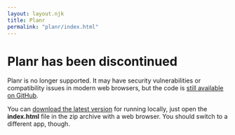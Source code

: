 ```yaml
---
layout: layout.njk
title: Planr
permalink: "planr/index.html"
---
```


# Planr has been discontinued

Planr is no longer supported. It may have security vulnerabilities or compatibility issues in modern web browsers, but the code is [still available on GitHub](https://github.com/corbindavenport/planr).

You can [download the latest version](https://github.com/corbindavenport/planr/releases/latest) for running locally, just open the **index.html** file in the zip archive with a web browser. You should switch to a different app, though.